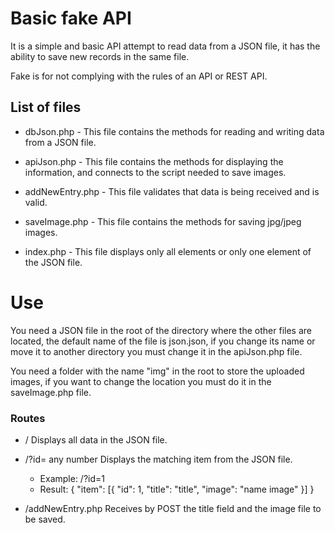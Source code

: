 # Basic fake API

It is a simple and basic API attempt to read data from a JSON file, it has the ability to save new records in the same file.

Fake is for not complying with the rules of an API or REST API.

## List of files

* dbJson.php - This file contains the methods for reading and writing data from a JSON file.

* apiJson.php - This file contains the methods for displaying the information, and connects to the script needed to save images.

* addNewEntry.php - This file validates that data is being received and is valid.

* saveImage.php - This file contains the methods for saving jpg/jpeg images.

* index.php - This file displays only all elements or only one element of the JSON file.

# Use
You need a JSON file in the root of the directory where the other files are located, the default name of the file is json.json, if you change its name or move it to another directory you must change it in the apiJson.php file.

You need a folder with the name "img" in the root to store the uploaded images, if you want to change the location you must do it in the saveImage.php file.

### Routes

* / Displays all data in the JSON file.

* /?id= any number Displays the matching item from the JSON file.
    * Example: /?id=1
    * Result: 
                {
                    "item": [{
    	                        "id": 1,
    	                        "title": "title",
    	                        "image": "name image"
                            }]
                }
* /addNewEntry.php Receives by POST the title field and the image file to be saved.

